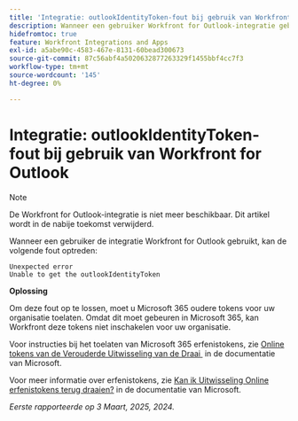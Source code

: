 ```yaml
---
title: 'Integratie: outlookIdentityToken-fout bij gebruik van Workfront for Outlook'
description: Wanneer een gebruiker Workfront for Outlook-integratie gebruikt, wordt mogelijk een fout weergegeven.
hidefromtoc: true
feature: Workfront Integrations and Apps
exl-id: a5abe90c-4583-467e-8131-60bead300673
source-git-commit: 87c56abf4a5020632877263329f1455bbf4cc7f3
workflow-type: tm+mt
source-wordcount: '145'
ht-degree: 0%

---
```


# Integratie: outlookIdentityToken-fout bij gebruik van Workfront for Outlook

>[!NOTE]
>
>De Workfront for Outlook-integratie is niet meer beschikbaar. Dit artikel wordt in de nabije toekomst verwijderd.

Wanneer een gebruiker de integratie Workfront for Outlook gebruikt, kan de volgende fout optreden:

```
Unexpected error
Unable to get the outlookIdentityToken
```

**Oplossing**


Om deze fout op te lossen, moet u Microsoft 365 oudere tokens voor uw organisatie toelaten. Omdat dit moet gebeuren in Microsoft 365, kan Workfront deze tokens niet inschakelen voor uw organisatie.

Voor instructies bij het toelaten van Microsoft 365 erfenistokens, zie [&#x200B; Online tokens van de Verouderde Uitwisseling van de Draai &#x200B;](https://learn.microsoft.com/en-us/office/dev/add-ins/outlook/turn-exchange-tokens-on-off) in de documentatie van Microsoft.

Voor meer informatie over erfenistokens, zie [&#x200B; Kan ik Uitwisseling Online erfenistokens terug draaien?](https://learn.microsoft.com/en-us/office/dev/add-ins/outlook/faq-nested-app-auth-outlook-legacy-tokens#can-i-turn-exchange-online-legacy-tokens-back-on) in de documentatie van Microsoft.


_Eerste rapporteerde op 3 Maart, 2025, 2024._

